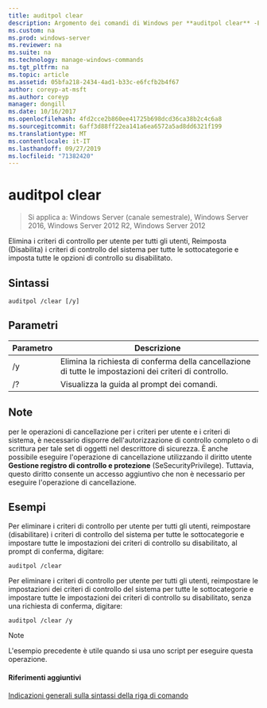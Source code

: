```yaml
---
title: auditpol clear
description: Argomento dei comandi di Windows per **auditpol clear** -Elimina i criteri di controllo per utente per tutti gli utenti, Reimposta (Disabilita) i criteri di controllo del sistema per tutte le sottocategorie e imposta tutte le opzioni di controllo su disabilitato.
ms.custom: na
ms.prod: windows-server
ms.reviewer: na
ms.suite: na
ms.technology: manage-windows-commands
ms.tgt_pltfrm: na
ms.topic: article
ms.assetid: 05bfa218-2434-4ad1-b33c-e6fcfb2b4f67
author: coreyp-at-msft
ms.author: coreyp
manager: dongill
ms.date: 10/16/2017
ms.openlocfilehash: 4fd2cce2b860ee41725b698dcd36ca38b2c4c6a8
ms.sourcegitcommit: 6aff3d88ff22ea141a6ea6572a5ad8dd6321f199
ms.translationtype: MT
ms.contentlocale: it-IT
ms.lasthandoff: 09/27/2019
ms.locfileid: "71382420"
---
```

# <a name="auditpol-clear"></a>auditpol clear

>Si applica a: Windows Server (canale semestrale), Windows Server 2016, Windows Server 2012 R2, Windows Server 2012

Elimina i criteri di controllo per utente per tutti gli utenti, Reimposta (Disabilita) i criteri di controllo del sistema per tutte le sottocategorie e imposta tutte le opzioni di controllo su disabilitato.

## <a name="syntax"></a>Sintassi
```
auditpol /clear [/y]
```
## <a name="parameters"></a>Parametri

| Parametro |                                   Descrizione                                    |
|-----------|----------------------------------------------------------------------------------|
|    /y     | Elimina la richiesta di conferma della cancellazione di tutte le impostazioni dei criteri di controllo. |
|    /?     |                       Visualizza la guida al prompt dei comandi.                       |

## <a name="remarks"></a>Note
per le operazioni di cancellazione per i criteri per utente e i criteri di sistema, è necessario disporre dell'autorizzazione di controllo completo o di scrittura per tale set di oggetti nel descrittore di sicurezza. È anche possibile eseguire l'operazione di cancellazione utilizzando il diritto utente **Gestione registro di controllo e protezione** (SeSecurityPrivilege). Tuttavia, questo diritto consente un accesso aggiuntivo che non è necessario per eseguire l'operazione di cancellazione.
## <a name="BKMK_examples"></a>Esempi
Per eliminare i criteri di controllo per utente per tutti gli utenti, reimpostare (disabilitare) i criteri di controllo del sistema per tutte le sottocategorie e impostare tutte le impostazioni dei criteri di controllo su disabilitato, al prompt di conferma, digitare:
```
auditpol /clear
```
Per eliminare i criteri di controllo per utente per tutti gli utenti, reimpostare le impostazioni dei criteri di controllo del sistema per tutte le sottocategorie e impostare tutte le impostazioni dei criteri di controllo su disabilitato, senza una richiesta di conferma, digitare:
```
auditpol /clear /y
```
> [!NOTE]
> L'esempio precedente è utile quando si usa uno script per eseguire questa operazione.
> #### <a name="additional-references"></a>Riferimenti aggiuntivi
> [Indicazioni generali sulla sintassi della riga di comando](command-line-syntax-key.md)
